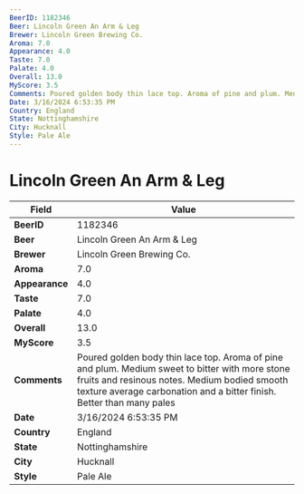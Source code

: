 ```yaml
---
BeerID: 1182346
Beer: Lincoln Green An Arm & Leg
Brewer: Lincoln Green Brewing Co.
Aroma: 7.0
Appearance: 4.0
Taste: 7.0
Palate: 4.0
Overall: 13.0
MyScore: 3.5
Comments: Poured golden body thin lace top. Aroma of pine and plum. Medium sweet to bitter with more stone fruits and resinous notes. Medium bodied smooth texture average carbonation and a bitter finish. Better than many pales
Date: 3/16/2024 6:53:35 PM
Country: England
State: Nottinghamshire
City: Hucknall
Style: Pale Ale
---
```


# Lincoln Green An Arm & Leg

| Field         | Value |
|---------------|-------|
| **BeerID** | 1182346 |
| **Beer** | Lincoln Green An Arm & Leg |
| **Brewer** | Lincoln Green Brewing Co. |
| **Aroma** | 7.0 |
| **Appearance** | 4.0 |
| **Taste** | 7.0 |
| **Palate** | 4.0 |
| **Overall** | 13.0 |
| **MyScore** | 3.5 |
| **Comments** | Poured golden body thin lace top. Aroma of pine and plum. Medium sweet to bitter with more stone fruits and resinous notes. Medium bodied smooth texture average carbonation and a bitter finish. Better than many pales  |
| **Date** | 3/16/2024 6:53:35 PM |
| **Country** | England |
| **State** | Nottinghamshire |
| **City** | Hucknall |
| **Style** | Pale Ale |
